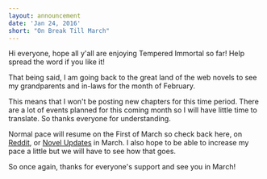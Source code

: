 ```yaml
---
layout: announcement
date: 'Jan 24, 2016'
short: "On Break Till March"
---
```


Hi everyone, hope all y'all are enjoying Tempered Immortal so far! Help spread the word if you like it!

That being said, I am going back to the great land of the web novels to see my grandparents and in-laws for the month of February.

This means that I won't be posting new chapters for this time period. There are a lot of events planned for this coming month so I will have little time to translate. So thanks everyone for understanding.

Normal pace will resume on the First of March so check back here, on [Reddit](https://www.reddit.com/r/noveltranslations/new), or [Novel Updates](http://www.novelupdates.com/series/tempered-immortal/) in March. I also hope to be able to increase my pace a little but we will have to see how that goes.

So once again, thanks for everyone's support and see you in March!
